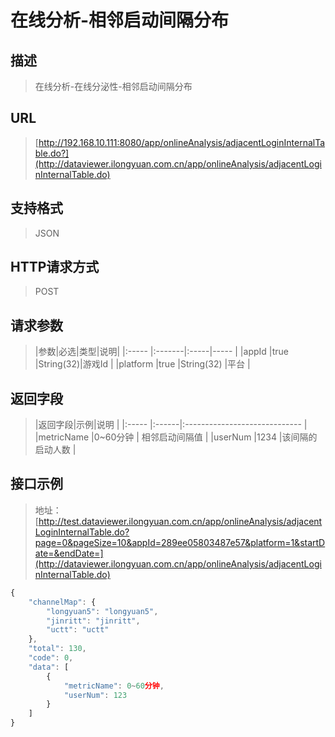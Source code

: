 # 在线分析-相邻启动间隔分布

## 描述
> 在线分析-在线分泌性-相邻启动间隔分布

## URL
> [http://192.168.10.111:8080/app/onlineAnalysis/adjacentLoginInternalTable.do?](http://dataviewer.ilongyuan.com.cn/app/onlineAnalysis/adjacentLoginInternalTable.do)

## 支持格式
> JSON

## HTTP请求方式
> POST

## 请求参数
> |参数|必选|类型|说明|
|:-----  |:-------|:-----|-----                               |
|appId    |true    |String(32)|游戏Id                          |
|platform    |true    |String(32)   |平台 |

## 返回字段
> |返回字段|示例|说明                              |
|:-----   |:------|:-----------------------------   |
|metricName |0~60分钟 |    相邻启动间隔值        |
|userNum |1234 |该间隔的启动人数   |

## 接口示例
> 地址：[http://test.dataviewer.ilongyuan.com.cn/app/onlineAnalysis/adjacentLoginInternalTable.do?page=0&pageSize=10&appId=289ee05803487e57&platform=1&startDate=&endDate=](http://dataviewer.ilongyuan.com.cn/app/onlineAnalysis/adjacentLoginInternalTable.do)
``` javascript
{
    "channelMap": {
        "longyuan5": "longyuan5",
        "jinritt": "jinritt",
        "uctt": "uctt"
    },
    "total": 130,
    "code": 0,
    "data": [
        {
            "metricName": 0~60分钟,
            "userNum": 123
        }
    ]
}
```


